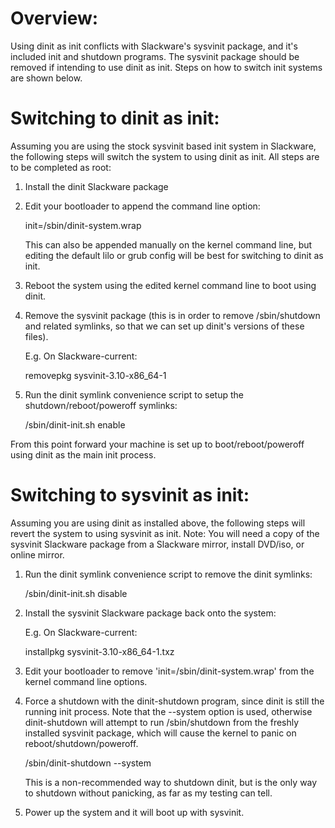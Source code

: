 # Overview:

Using dinit as init conflicts with Slackware's sysvinit package, and 
it's included init and shutdown programs. The sysvinit package should 
be removed if intending to use dinit as init. Steps on how to switch 
init systems are shown below.

# Switching to dinit as init:

Assuming you are using the stock sysvinit based init system in Slackware, the
following steps will switch the system to using dinit as init. All steps are
to be completed as root:

1. Install the dinit Slackware package
2. Edit your bootloader to append the command line option:

   init=/sbin/dinit-system.wrap

   This can also be appended manually on the kernel command line, but editing
   the default lilo or grub config will be best for switching to dinit as init.

3. Reboot the system using the edited kernel command line to boot using dinit.

4. Remove the sysvinit package (this is in order to remove /sbin/shutdown and 
   related symlinks, so that we can set up dinit's versions of these files).

   E.g. On Slackware-current:

   removepkg sysvinit-3.10-x86_64-1

5. Run the dinit symlink convenience script to setup the shutdown/reboot/poweroff
   symlinks:

   /sbin/dinit-init.sh enable

From this point forward your machine is set up to boot/reboot/poweroff using dinit
as the main init process.

# Switching to sysvinit as init:

Assuming you are using dinit as installed above, the following steps will revert the 
system to using sysvinit as init. Note: You will need a copy of the sysvinit Slackware
package from a Slackware mirror, install DVD/iso, or online mirror.

1. Run the dinit symlink convenience script to remove the dinit symlinks:

   /sbin/dinit-init.sh disable

2. Install the sysvinit Slackware package back onto the system:

   E.g. On Slackware-current:

   installpkg sysvinit-3.10-x86_64-1.txz

3. Edit your bootloader to remove 'init=/sbin/dinit-system.wrap' from the kernel
   command line options.

4. Force a shutdown with the dinit-shutdown program, since dinit is still the running
   init process. Note that the --system option is used, otherwise dinit-shutdown will
   attempt to run /sbin/shutdown from the freshly installed sysvinit package, which will
   cause the kernel to panic on reboot/shutdown/poweroff.

   /sbin/dinit-shutdown --system

   This is a non-recommended way to shutdown dinit, but is the only way to shutdown 
   without panicking, as far as my testing can tell.

5. Power up the system and it will boot up with sysvinit.

